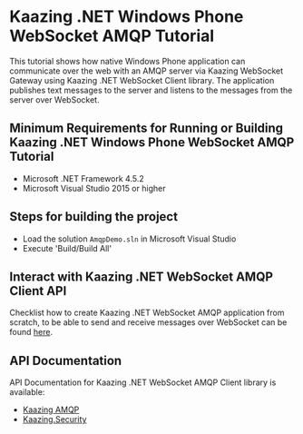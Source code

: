 # Kaazing .NET Windows Phone WebSocket AMQP Tutorial

This tutorial shows how native Windows Phone application can communicate over the web with an AMQP server via Kaazing WebSocket Gateway using Kaazing .NET WebSocket Client library. The application publishes text messages to the server and listens to the messages from the server over WebSocket.
## Minimum Requirements for Running or Building Kaazing .NET Windows Phone WebSocket AMQP Tutorial

* Microsoft .NET Framework 4.5.2
* Microsoft Visual Studio 2015 or higher

## Steps for building the project

* Load the solution `AmqpDemo.sln` in Microsoft Visual Studio
* Execute 'Build/Build All'


## Interact with Kaazing .NET WebSocket AMQP Client API

Checklist how to create Kaazing .NET WebSocket AMQP application from scratch, to be able to send and receive messages over WebSocket can be found [here](http://kaazing.com/doc/5.0/amqp_client_docs/dev-dotnet/o_dev_dotnet.html).

## API Documentation

API Documentation for Kaazing .NET WebSocket AMQP Client library is available:

* [Kaazing AMQP](https://kaazing.com/doc/amqp/4.0/apidoc/client/dotnet/html/N_Kaazing_AMQP.htm)
* [Kaazing.Security](https://kaazing.com/doc/amqp/4.0/apidoc/client/dotnet/gateway/html/N_Kaazing_Security.htm)
